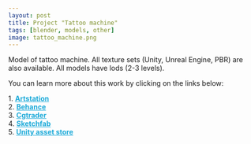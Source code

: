 ```yaml
---
layout: post 
title: Project "Tattoo machine"
tags: [blender, models, other]
image: tattoo_machine.png
---
```

Model of tattoo machine.
All texture sets (Unity, Unreal Engine, PBR) are also available. 
All models have lods (2-3 levels).

<!--more-->

You can learn more about this work by clicking on the links below: <br/>

<div>
	1.
    <a href="https://www.artstation.com/artwork/GXeWP1" target="_blank" style="font-weight: bold; color: #1CAAD9;">Artstation</a><br/>
	2.
	<a href="https://www.behance.net/gallery/73680055/Tattoo-Machine" target="_blank" style="font-weight: bold; color: #1CAAD9;">Behance</a><br/>	
	3.
	<a href="https://www.cgtrader.com/3d-models/interior/other/tattoo-machine-f9b1c77e-343c-449a-857b-7a3435eeda8d" target="_blank" style="font-weight: bold; color: #1CAAD9;">Cgtrader</a><br/>
	4.
	<a href="https://sketchfab.com/3d-models/tattoo-machine-1cfa046072674ea49d0ff6c9dc459fe7" target="_blank" style="font-weight: bold; color: #1CAAD9;">Sketchfab</a><br/>	
	5.
	<a href="https://assetstore.unity.com/packages/3d/environments/tattoo-machine-136059" target="_blank" style="font-weight: bold; color: #1CAAD9;">Unity asset store</a>
</div>
